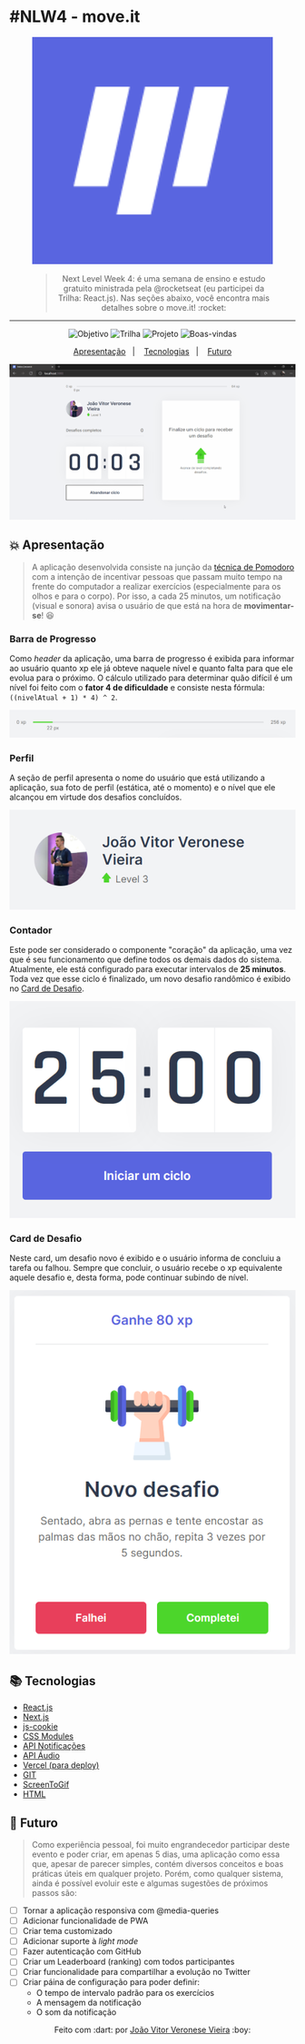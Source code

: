 # #NLW4 - move.it

<figure>
  <p align="center">
    <img alt="move.it" src="./media/Logo.png"  width="500" height="400" />
    <figcaption>
      <span align="center">
        <blockquote>Next Level Week 4: é uma semana de ensino e estudo gratuito ministrada pela @rocketseat (eu participei da Trilha: React.js). Nas seções abaixo, você encontra mais detalhes sobre o move.it! :rocket:</blockquote>
      </span>
    </figcaption>
  </p>
</figure>

---

<p align="center">
  <img alt="Objetivo" src="https://img.shields.io/badge/Objetivo-Evoluir_Meus_Conhecimentos-brightgreen">
  <img alt="Trilha" src="https://img.shields.io/badge/Trilha-React.js-green">
  <img alt="Projeto" src="https://img.shields.io/badge/Projeto-move.it-yellowgreen">
  <img alt="Boas-vindas" src="https://img.shields.io/badge/Seja-BEM_VINDO-yellow">
</p>

<p align="center">
  <a href="#boom-apresentação">Apresentação</a>&nbsp;&nbsp;&nbsp;|&nbsp;&nbsp;&nbsp;
  <a href="#books-tecnologias">Tecnologias</a>&nbsp;&nbsp;&nbsp;|&nbsp;&nbsp;&nbsp;
  <a href="#microscope-futuro">Futuro</a>
</p>

<p align="center">
  <img src="./media/Preview.gif" />
</p>

## :boom: Apresentação

> A aplicação desenvolvida consiste na junção da [técnica de Pomodoro](https://brasilescola.uol.com.br/dicas-de-estudo/tecnica-pomodoro-que-e-e-como-funciona.htm) com a intenção de incentivar pessoas que passam muito tempo na frente do computador a realizar exercícios (especialmente para os olhos e para o corpo). Por isso, a cada 25 minutos, um notificação (visual e sonora) avisa o usuário de que está na hora de **movimentar-se**! :laughing:

### Barra de Progresso

Como *header* da aplicação, uma barra de progresso é exibida para informar ao usuário quanto xp ele já obteve naquele nível e quanto falta para que ele evolua para o próximo. O cálculo utilizado para determinar quão difícil é um nível foi feito com o **fator 4 de dificuldade** e consiste nesta fórmula: `((nivelAtual + 1) * 4) ^ 2`.

<p align="center">
  <img src="./media/1_barra_de_progresso.png" />
</p>

### Perfil

A seção de perfil apresenta o nome do usuário que está utilizando a aplicação, sua foto de perfil (estática, até o momento) e o nível que ele alcançou em virtude dos desafios concluídos.

<p align="center">
  <img src="./media/2_perfil.png" />
</p>

### Contador

Este pode ser considerado o componente "coração" da aplicação, uma vez que é seu funcionamento que define todos os demais dados do sistema. Atualmente, ele está configurado para executar intervalos de **25 minutos**. Toda vez que esse ciclo é finalizado, um novo desafio randômico é exibido no [Card de Desafio](#card).

<p align="center">
  <img src="./media/3_contador.png" />
</p>

### Card de Desafio

Neste card, um desafio novo é exibido e o usuário informa de concluiu a tarefa ou falhou. Sempre que concluir, o usuário recebe o xp equivalente aquele desafio e, desta forma, pode continuar subindo de nível.

<p align="center">
  <img src="./media/4_card.png" />
</p>

## :books: Tecnologias

- [React.js](https://reactjs.org/)
- [Next.js](https://nextjs.org/)
- [js-cookie](https://github.com/js-cookie/js-cookie)
- [CSS Modules](https://github.com/css-modules/css-modules)
- [API Notificações](https://developer.mozilla.org/pt-BR/docs/Web/API/Notification)
- [API Áudio](https://developer.mozilla.org/en-US/docs/Web/API/HTMLAudioElement/Audio)
- [Vercel (para deploy)](https://vercel.com/dashboard)
- [GIT](https://git-scm.com/)
- [ScreenToGif](https://www.screentogif.com/)
- [HTML](https://developer.mozilla.org/pt-BR/docs/Web/HTML)

## :microscope: Futuro

> Como experiência pessoal, foi muito engrandecedor participar deste evento e poder criar, em apenas 5 dias, uma aplicação como essa que, apesar de parecer simples, contém diversos conceitos e boas práticas úteis em qualquer projeto. Porém, como qualquer sistema, ainda é possível evoluir este e algumas sugestões de próximos passos são:

- [ ] Tornar a aplicação responsiva com @media-queries
- [ ] Adicionar funcionalidade de PWA
- [ ] Criar tema customizado
- [ ] Adicionar suporte à *light mode*
- [ ] Fazer autenticação com GitHub
- [ ] Criar um Leaderboard (ranking) com todos participantes
- [ ] Criar funcionalidade para compartilhar a evolução no Twitter
- [ ] Criar páina de configuração para poder definir:
  - O tempo de intervalo padrão para os exercícios
  - A mensagem da notificação
  - O som da notificação

<p align="center">Feito com :dart: por <a href="https://www.linkedin.com/in/jo%C3%A3o-vitor-veronese-vieira/" target="_blank" rel="noopener noreferrer">João Vitor Veronese Vieira</a> :boy:</p>
